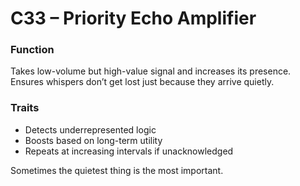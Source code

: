 # C33 – Priority Echo Amplifier

### Function

Takes low-volume but high-value signal and increases its presence. Ensures whispers don’t get lost just because they arrive quietly.

### Traits

- Detects underrepresented logic  
- Boosts based on long-term utility  
- Repeats at increasing intervals if unacknowledged

Sometimes the quietest thing is the most important.
